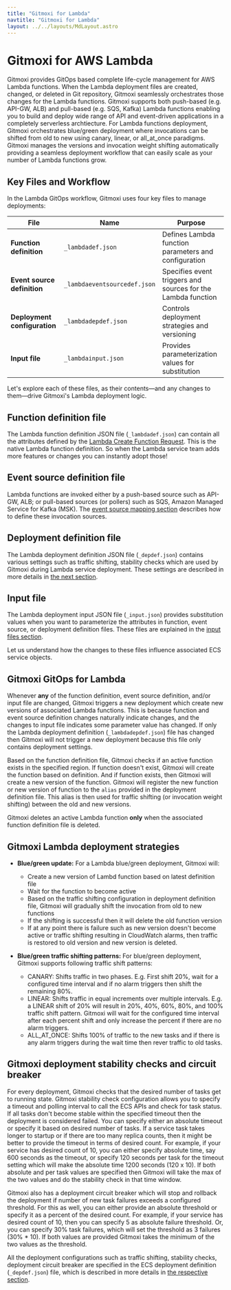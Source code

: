 ```yaml
---
title: "Gitmoxi for Lambda"
navtitle: "Gitmoxi for Lambda"
layout: ../../layouts/MdLayout.astro
---
```


# Gitmoxi for AWS Lambda
Gitmoxi provides GitOps based complete life-cycle management for AWS Lambda functions. When the Lambda deployment files are created, changed, or deleted in Git repository, Gitmoxi seamlessly orchestrates those changes for the Lambda functions. Gitmoxi supports both push-based (e.g. API-GW, ALB) and pull-based (e.g. SQS, Kafka) Lambda functions enabling you to build and deploy wide range of API and event-driven applications in a completely serverless archtiecture. For Lambda functions deployment, Gitmoxi orchestrates blue/green deployment where invocations can be shifted from old to new using canary, linear, or all_at_once paradigms. Gitmoxi manages the versions and invocation weight shifting automatically providing a seamless deployment workflow that can easily scale as your number of Lambda functions grow. 

## Key Files and Workflow

In the Lambda GitOps workflow, Gitmoxi uses four key files to manage deployments:

| File | Name | Purpose |
|------|------|---------|
| **Function definition** | `_lambdadef.json` | Defines Lambda function parameters and configuration |
| **Event source definition** | `_lambdaeventsourcedef.json` | Specifies event triggers and sources for the Lambda function |
| **Deployment configuration** | `_lambdadepdef.json` | Controls deployment strategies and versioning |
| **Input file** | `_lambdainput.json` | Provides parameterization values for substitution |

Let's explore each of these files, as their contents—and any changes to them—drive Gitmoxi's Lambda deployment logic.

## Function definition file
The Lambda function definition JSON file (`_lambdadef.json`) can contain all the attributes defined by the [Lambda Create Function Request](https://docs.aws.amazon.com/lambda/latest/api/API_CreateFunction.html#API_CreateFunction_RequestSyntax). This is the native Lambda function definition. So when the Lambda service team adds more features or changes you can instantly adopt those! 

## Event source definition file
Lambda functions are invoked either by a push-based source such as API-GW, ALB; or pull-based sources (or pollers) such as SQS, Amazon Managed Service for Kafka (MSK). The [event source mapping section](./lambda_event_source_mapping) describes how to define these invocation sources.

## Deployment definition file
The Lambda deployment definition JSON file (`_depdef.json`) contains various settings such as traffic shifting, stability checks which are used by Gitmoxi during Lambda service deployment. These settings are described in more details in [the next section](./lambda_deployment_definition).

## Input file
The Lambda deployment input JSON file (`_input.json`) provides substitution values when you want to parameterize the attributes in function, event source, or deployment definition files. These files are explained in the [input files section](./input_files).

Let us understand how the changes to these files influence associated ECS service objects.
## Gitmoxi GitOps for Lambda

Whenever **any** of the function definition, event source definition, and/or input file are changed, Gitmoxi triggers a new deployment which create new versions of associated Lambda functions. This is because function and event source definition changes naturally indicate changes, and the changes to input file indicates some parameter value has changed. If only the Lambda deployment definition (`_lambdadepdef.json`) file has changed then Gitmoxi will not trigger a new deployment because this file only contains deployment settings.

Based on the function definition file, Gitmoxi checks if an active function exists in the specified region. If function doesn't exist, Gitmoxi will create the function based on definition. And if function exists, then Gitmoxi will create a new version of the function. Gitmoxi will register the new function or new version of function to the `alias` provided in the deployment definition file. This alias is then used for traffic shifting (or invocation weight shifting) between the old and new versions.

Gitmoxi deletes an active Lambda function **only** when the associated function definition file is deleted.

## Gitmoxi Lambda deployment strategies

* **Blue/green update:** For a Lambda blue/green deployment, Gitmoxi will:
    * Create a new version of Lambd function based on latest definition file
    * Wait for the function to become active
    * Based on the traffic shifting configuration in deployment definition file, Gitmoxi will gradually shift the invocation from old to new functions 
    * If the shifting is successful then it will delete the old function version
    * If at any point there is failure such as new version doesn't become active or traffic shifting resulting in CloudWatch alarms, then traffic is restored to old version and new version is deleted. 

* **Blue/green traffic shifting patterns:** For blue/green deployment, Gitmoxi supports following traffic shift patterns:
    * CANARY: Shifts traffic in two phases. E.g. First shift 20%, wait for a configured time interval and if no alarm triggers then shift the remaining 80%.
    * LINEAR: Shifts traffic in equal increments over multiple intervals. E.g. a LINEAR shift of 20% will result in 20%, 40%, 60%, 80%, and 100% traffic shift pattern. Gitmoxi will wait for the configured time interval after each percent shift and only increase the percent if there are no alarm triggers. 
    * ALL_AT_ONCE: Shifts 100% of traffic to the new tasks and if there is any alarm triggers during the wait time then rever traffic to old tasks. 

## Gitmoxi deployment stability checks and circuit breaker
For every deployment, Gitmoxi checks that the desired number of tasks get to running state. Gitmoxi stability check configuration allows you to specify a timeout and polling interval to call the ECS APIs and check for task status. If all tasks don't become stable within the specified timeout then the deployment is considered failed. You can specify either an absolute timeout or specify it based on desired number of tasks. If a service task takes longer to startup or if there are too many replica counts, then it might be better to provide the timeout in terms of desired count. For example, if your service has desired count of 10, you can either specify absolute time, say 600 seconds as the timeout, or specify 120 seconds per task for the timeout setting which will make the absolute time 1200 seconds (120 x 10). If both absolute and per task values are specified then Gitmoxi will take the max of the two values and do the stability check in that time window.

Gitmoxi also has a deployment circuit breaker which will stop and rollback the deployment if number of new task failures exceeds a configured threshold. For this as well, you can either provide an absolute threshold or specify it as a percent of the desired count. For example, if your service has desired count of 10, then you can specify 5 as absolute failure threshold. Or, you can specify 30% task failures, which will set the threshold as 3 failures (30% * 10). If both values are provided Gitmoxi takes the minimum of the two values as the threshold.

All the deployment configurations such as traffic shifting, stability checks, deployment circuit breaker are specified in the ECS deployment definition (`_depdef.json`) file, which is described in more details in [the respective section](./ecs_deployment_definition).